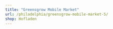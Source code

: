 ```yaml
---
title: "Greensgrow Mobile Market"
url: /philadelphia/greensgrow-mobile-market-5/
shop: Hofladen
---
```

